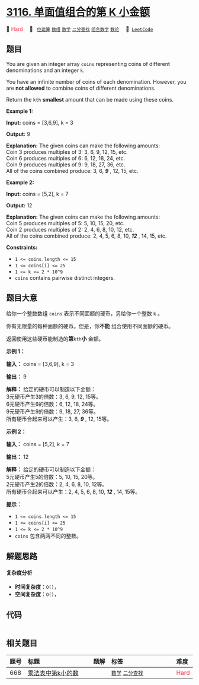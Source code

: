 # [3116. 单面值组合的第 K 小金额](https://leetcode.com/problems/kth-smallest-amount-with-single-denomination-combination)

🔴 <font color=#ff334b>Hard</font>&emsp; 🔖&ensp; [`位运算`](/leetcode/outline/tag/bit-manipulation.md) [`数组`](/leetcode/outline/tag/array.md) [`数学`](/leetcode/outline/tag/math.md) [`二分查找`](/leetcode/outline/tag/binary-search.md) [`组合数学`](/leetcode/outline/tag/combinatorics.md) [`数论`](/leetcode/outline/tag/number-theory.md)&emsp; 🔗&ensp;[`LeetCode`](https://leetcode.com/problems/kth-smallest-amount-with-single-denomination-combination)


## 题目

You are given an integer array `coins` representing coins of different
denominations and an integer `k`.

You have an infinite number of coins of each denomination. However, you are
**not allowed** to combine coins of different denominations.

Return the `kth` **smallest** amount that can be made using these coins.



**Example 1:**

**Input:** coins = [3,6,9], k = 3

**Output:** 9

**Explanation:** The given coins can make the following amounts:  
Coin 3 produces multiples of 3: 3, 6, 9, 12, 15, etc.  
Coin 6 produces multiples of 6: 6, 12, 18, 24, etc.  
Coin 9 produces multiples of 9: 9, 18, 27, 36, etc.  
All of the coins combined produce: 3, 6, _**9**_ , 12, 15, etc.

**Example 2:**

**Input:** coins = [5,2], k = 7

**Output:** 12

**Explanation:** The given coins can make the following amounts:  
Coin 5 produces multiples of 5: 5, 10, 15, 20, etc.  
Coin 2 produces multiples of 2: 2, 4, 6, 8, 10, 12, etc.  
All of the coins combined produce: 2, 4, 5, 6, 8, 10, _**12**_ , 14, 15, etc.



**Constraints:**

  * `1 <= coins.length <= 15`
  * `1 <= coins[i] <= 25`
  * `1 <= k <= 2 * 10^9`
  * `coins` contains pairwise distinct integers.


## 题目大意

给你一个整数数组 `coins` 表示不同面额的硬币，另给你一个整数 `k` 。

你有无限量的每种面额的硬币。但是，你**不能** 组合使用不同面额的硬币。

返回使用这些硬币能制造的**第**`kth`**小** 金额。



**示例 1：**

**输入：** coins = [3,6,9], k = 3

**输出：** 9

**解释：** 给定的硬币可以制造以下金额：  
3元硬币产生3的倍数：3, 6, 9, 12, 15等。  
6元硬币产生6的倍数：6, 12, 18, 24等。  
9元硬币产生9的倍数：9, 18, 27, 36等。  
所有硬币合起来可以产生：3, 6, _**9**_ , 12, 15等。

**示例 2：**

**输入：** coins = [5,2], k = 7

**输出：** 12

**解释：** 给定的硬币可以制造以下金额：  
5元硬币产生5的倍数：5, 10, 15, 20等。  
2元硬币产生2的倍数：2, 4, 6, 8, 10, 12等。  
所有硬币合起来可以产生：2, 4, 5, 6, 8, 10, _**12**_ , 14, 15等。



**提示：**

  * `1 <= coins.length <= 15`
  * `1 <= coins[i] <= 25`
  * `1 <= k <= 2 * 10^9`
  * `coins` 包含两两不同的整数。


## 解题思路

#### 复杂度分析

- **时间复杂度**：`O()`，
- **空间复杂度**：`O()`，

## 代码

```javascript

```

## 相关题目

<!-- prettier-ignore -->
| 题号 | 标题 | 题解 | 标签 | 难度 |
| :------: | :------ | :------: | :------ | :------ |
| 668 | [乘法表中第k小的数](https://leetcode.com/problems/kth-smallest-number-in-multiplication-table) |  |  [`数学`](/leetcode/outline/tag/math.md) [`二分查找`](/leetcode/outline/tag/binary-search.md) | <font color=#ff334b>Hard</font> |

<style>
.blue {
    background-color: #096dd9;
    padding: 0.25rem 0.5rem;
    margin: 0;
    font-size: 0.85em;
    border-radius: 3px;
    color: white;
    font-weight: 500;
}
table th:first-of-type { width: 10%; }
table th:nth-of-type(2) { width: 35%; }
table th:nth-of-type(3) { width: 10%; }
table th:nth-of-type(4) { width: 35%; }
table th:nth-of-type(5) { width: 10%; }
</style>

